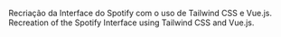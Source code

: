 Recriação da Interface do Spotify com o uso de Tailwind CSS e Vue.js.<br>
Recreation of the Spotify Interface using Tailwind CSS and Vue.js.
